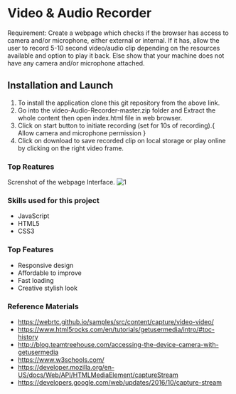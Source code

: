 # Video & Audio Recorder
Requirement: Create a webpage which checks if the browser has access to camera and/or microphone, either external or internal. If it has, allow the user to record 5-10 second video/audio clip depending on the resources available and option to play it back. Else show that your machine does not have any camera and/or microphone attached.

## Installation and Launch

1. To install the application clone this git repository from the above link.
2. Go into the video-Audio-Recorder-master.zip folder and Extract the whole content then open index.html file in web browser.
3. Click on start button to initiate recording (set for 10s of recording).{ Allow camera and microphone permission }
4. Click on download to save recorded clip on local storage or play online by clicking on the right video frame.


### Top Reatures 
Screnshot of the webpage Interface.
![1](https://user-images.githubusercontent.com/20582834/45315718-b7c6b980-b552-11e8-81f2-891ce5843db5.png)


### Skills used for this project
- JavaScript
- HTML5
- CSS3

### Top Features 
- Responsive design
- Affordable to improve
- Fast loading
- Creative stylish look


### Reference Materials
- https://webrtc.github.io/samples/src/content/capture/video-video/
- https://www.html5rocks.com/en/tutorials/getusermedia/intro/#toc-history
- http://blog.teamtreehouse.com/accessing-the-device-camera-with-getusermedia
- https://www.w3schools.com/
- https://developer.mozilla.org/en-US/docs/Web/API/HTMLMediaElement/captureStream
- https://developers.google.com/web/updates/2016/10/capture-stream
